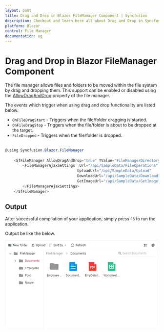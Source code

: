 ```yaml
---
layout: post
title: Drag and Drop in Blazor FileManager Component | Syncfusion
description: Checkout and learn here all about Drag and Drop in Syncfusion Blazor FileManager component and more.
platform: Blazor
control: File Manager
documentation: ug
---
```


# Drag and Drop in Blazor FileManager Component

The file manager allows files and folders to be moved within the file system by drag and dropping them. This support can be enabled or disabled using the [AllowDragAndDrop](https://help.syncfusion.com/cr/blazor/Syncfusion.Blazor.FileManager.SfFileManager-1.html#Syncfusion_Blazor_FileManager_SfFileManager_1_AllowDragAndDrop) property of the file manager.

The events which trigger when using drag and drop functionality are listed below.

* `OnFileDragStart` - Triggers when the file/folder dragging is started.
* `OnFileDragStop` - Triggers when the file/folder is about to be dropped at the target.
* `FileDropped` - Triggers when the file/folder is dropped.

```csharp

@using Syncfusion.Blazor.FileManager

    <SfFileManager AllowDragAndDrop="true" TValue="FileManagerDirectoryContent">
        <FileManagerAjaxSettings  Url="/api/SampleData/FileOperations"
                                 UploadUrl="/api/SampleData/Upload"
                                 DownloadUrl="/api/SampleData/Download"
                                 GetImageUrl="/api/SampleData/GetImage">
        </FileManagerAjaxSettings>
    </SfFileManager>

```

## Output

After successful compilation of your application, simply press `F5` to run the application.

Output be like the below.

![Drag and drop](images/drag-and-drop.gif)